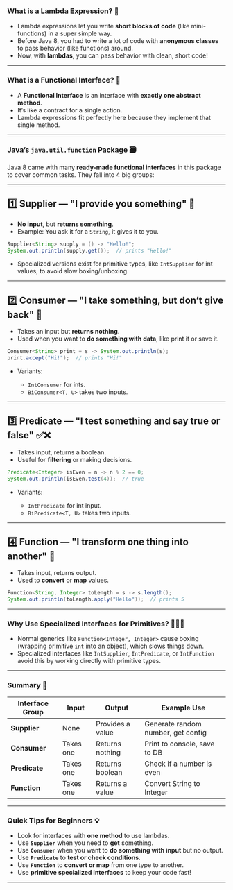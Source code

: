 ### What is a Lambda Expression? 🤔

* Lambda expressions let you write **short blocks of code** (like mini-functions) in a super simple way.
* Before Java 8, you had to write a lot of code with **anonymous classes** to pass behavior (like functions) around.
* Now, with **lambdas**, you can pass behavior with clean, short code!

---

### What is a Functional Interface? 🧩

* A **Functional Interface** is an interface with **exactly one abstract method**.
* It’s like a contract for a single action.
* Lambda expressions fit perfectly here because they implement that single method.

---

### Java’s `java.util.function` Package 🗃️

Java 8 came with many **ready-made functional interfaces** in this package to cover common tasks. They fall into 4 big groups:

---

## 1️⃣ Supplier — "I provide you something" 🎁

* **No input**, but **returns something**.
* Example: You ask it for a `String`, it gives it to you.

```java
Supplier<String> supply = () -> "Hello!";
System.out.println(supply.get());  // prints "Hello!"
```

* Specialized versions exist for primitive types, like `IntSupplier` for int values, to avoid slow boxing/unboxing.

---

## 2️⃣ Consumer — "I take something, but don’t give back" 👐

* Takes an input but **returns nothing**.
* Used when you want to **do something with data**, like print it or save it.

```java
Consumer<String> print = s -> System.out.println(s);
print.accept("Hi!");  // prints "Hi!"
```

* Variants:

  * `IntConsumer` for ints.
  * `BiConsumer<T, U>` takes two inputs.

---

## 3️⃣ Predicate — "I test something and say true or false" ✅❌

* Takes input, returns a boolean.
* Useful for **filtering** or making decisions.

```java
Predicate<Integer> isEven = n -> n % 2 == 0;
System.out.println(isEven.test(4));  // true
```

* Variants:

  * `IntPredicate` for int input.
  * `BiPredicate<T, U>` takes two inputs.

---

## 4️⃣ Function — "I transform one thing into another" 🔄

* Takes input, returns output.
* Used to **convert** or **map** values.

```java
Function<String, Integer> toLength = s -> s.length();
System.out.println(toLength.apply("Hello"));  // prints 5
```

---

### Why Use Specialized Interfaces for Primitives? 🏃‍♂️💨

* Normal generics like `Function<Integer, Integer>` cause boxing (wrapping primitive `int` into an object), which slows things down.
* Specialized interfaces like `IntSupplier`, `IntPredicate`, or `IntFunction` avoid this by working directly with primitive types.

---

### Summary 📝

| Interface Group | Input     | Output           | Example Use                        |
| --------------- | --------- | ---------------- | ---------------------------------- |
| **Supplier**    | None      | Provides a value | Generate random number, get config |
| **Consumer**    | Takes one | Returns nothing  | Print to console, save to DB       |
| **Predicate**   | Takes one | Returns boolean  | Check if a number is even          |
| **Function**    | Takes one | Returns a value  | Convert String to Integer          |

---

### Quick Tips for Beginners 💡

* Look for interfaces with **one method** to use lambdas.
* Use **`Supplier`** when you need to **get** something.
* Use **`Consumer`** when you want to **do something with input** but no output.
* Use **`Predicate`** to **test or check conditions**.
* Use **`Function`** to **convert or map** from one type to another.
* Use **primitive specialized interfaces** to keep your code fast!

---
